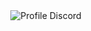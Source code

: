 <div align="center">
  <img src="https://api.victims.lol/api/discord-arts/profile-image/1111729007050891295?borderColor=%231d2025&usernameColor=%23ffffff&customSubtitle=+++++++++++++++owner+of+victims&backgroundBrightness=100&moreBackgroundBlur=true&removeBadges=true" alt="Profile Discord"  />
</div>

###
